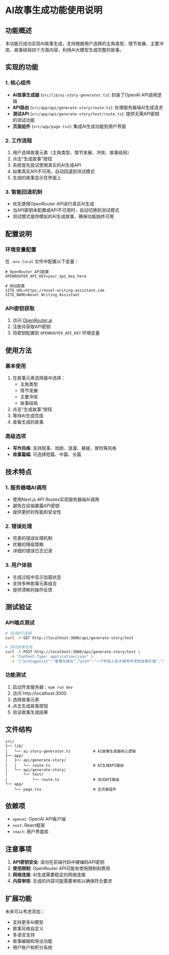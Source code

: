 # AI故事生成功能使用说明

## 功能概述

本功能已成功实现AI故事生成，支持根据用户选择的主角类型、情节发展、主要冲突、故事结局四个方面内容，利用AI大模型生成完整的故事。

## 实现的功能

### 1. 核心组件
- **AI故事生成器** (`src/lib/ai-story-generator.ts`): 封装了OpenAI API调用逻辑
- **API路由** (`src/app/api/generate-story/route.ts`): 处理服务器端AI生成请求
- **测试API** (`src/app/api/generate-story/test/route.ts`): 提供无需API密钥的测试功能
- **页面组件** (`src/app/page.tsx`): 集成AI生成功能到用户界面

### 2. 工作流程
1. 用户选择故事元素（主角类型、情节发展、冲突、故事结局）
2. 点击"生成故事"按钮
3. 系统首先尝试使用真实的AI生成API
4. 如果真实API不可用，自动回退到测试模式
5. 生成的故事显示在界面上

### 3. 智能回退机制
- 优先使用OpenRouter API进行真实AI生成
- 当API密钥未配置或API不可用时，自动切换到测试模式
- 测试模式提供模拟的AI生成故事，确保功能始终可用

## 配置说明

### 环境变量配置
在 `.env.local` 文件中配置以下变量：

```env
# OpenRouter API配置
OPENROUTER_API_KEY=your_api_key_here

# 网站配置
SITE_URL=https://novel-writing-assistant.com
SITE_NAME=Novel Writing Assistant
```

### API密钥获取
1. 访问 [OpenRouter.ai](https://openrouter.ai/)
2. 注册并获取API密钥
3. 将密钥配置到 `OPENROUTER_API_KEY` 环境变量

## 使用方法

### 基本使用
1. 在故事元素选择器中选择：
   - 主角类型
   - 情节发展
   - 主要冲突
   - 故事结局
2. 点击"生成故事"按钮
3. 等待AI生成完成
4. 查看生成的故事

### 高级选项
- **写作风格**: 支持叙事、戏剧、浪漫、悬疑、冒险等风格
- **故事篇幅**: 可选择短篇、中篇、长篇

## 技术特点

### 1. 服务器端AI调用
- 使用Next.js API Routes实现服务器端AI调用
- 避免在前端暴露API密钥
- 提供更好的性能和安全性

### 2. 错误处理
- 完善的错误处理机制
- 优雅的降级策略
- 详细的错误日志记录

### 3. 用户体验
- 生成过程中显示加载状态
- 支持多种故事元素组合
- 提供清晰的操作反馈

## 测试验证

### API端点测试
```bash
# 测试API连接
curl -X GET http://localhost:3000/api/generate-story/test

# 测试故事生成
curl -X POST http://localhost:3000/api/generate-story/test \
  -H "Content-Type: application/json" \
  -d '{"protagonist":"爱情与成长","plot":"一个年轻人在大城市中寻找自我价值","冲突":"事业与爱情的冲突","故事结局":"最终找到平衡，实现个人成长"}'
```

### 功能测试
1. 启动开发服务器：`npm run dev`
2. 访问 http://localhost:3000
3. 选择故事元素
4. 点击生成故事按钮
5. 验证故事生成结果

## 文件结构

```
src/
├── lib/
│   └── ai-story-generator.ts          # AI故事生成器核心逻辑
├── app/
│   ├── api/generate-story/
│   │   └── route.ts                   # AI生成API路由
│   └── api/generate-story/
│       └── test/
│           └── route.ts               # 测试API路由
└── app/
    └── page.tsx                       # 主页面组件
```

## 依赖项

- `openai`: OpenAI API客户端
- `next`: React框架
- `react`: 用户界面库

## 注意事项

1. **API密钥安全**: 请勿在前端代码中硬编码API密钥
2. **使用限制**: OpenRouter API可能有使用限制和费用
3. **网络连接**: AI生成需要稳定的网络连接
4. **内容审核**: 生成的内容可能需要审核以确保符合要求

## 扩展功能

未来可以考虑添加：
- 支持更多AI模型
- 故事风格自定义
- 多语言支持
- 故事编辑和导出功能
- 用户账户和积分系统